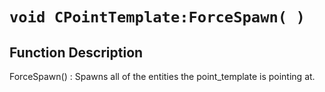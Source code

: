 # `void CPointTemplate:ForceSpawn( )`
## Function Description
ForceSpawn() : Spawns all of the entities the point_template is pointing at.
